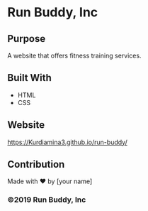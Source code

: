 # Run Buddy, Inc

## Purpose
A website that offers fitness training services. 

## Built With
* HTML
* CSS

## Website
https://Kurdiamina3.github.io/run-buddy/

## Contribution
Made with ❤️ by [your name]

### ©️2019 Run Buddy, Inc 
